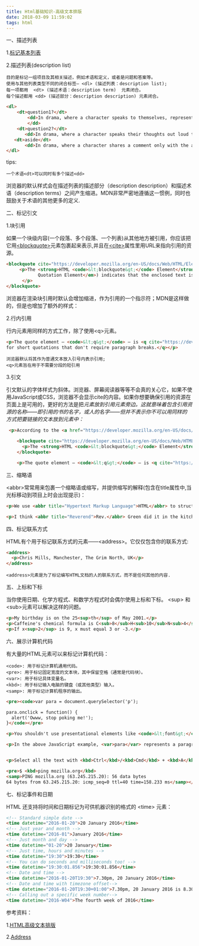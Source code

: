 ```yaml
---
title: Html基础知识-高级文本排版
date: 2018-03-09 11:59:02
tags: html
---
```


一、描述列表

1.[标记基本列表](https://tao1010.github.io/2018/03/08/Html基础知识-文本结构和内容/)

2.描述列表(description list)

	目的是标记一组项目及其相关描述，例如术语和定义，或者是问题和答案等。
	使用与其他列表类型不同的闭合标签— <dl> (描述列表：description list);
	每一项都用  <dt> (描述术语：description term)  元素闭合。 
	每个描述都用 <dd> (描述部分：description description) 元素闭合。

``` html
<dl>
	<dt>question1?</dt>
		<dd>In drama, where a character speaks to themselves, representing their inner thoughts or feelings and in the process relaying them to the audience (but not to other characters.)
		</dd>        
	<dt>question2?</dt>
       <dd>In drama, where a character speaks their thoughts out loud to share them with the audience and any other characters present.</dd>
   <dt>aside</dt>
       <dd>In drama, where a character shares a comment only with the audience for humorous or dramatic effect. This is usually a feeling, thought or piece of additional background information.</dd>
</dl>
```
tips:

	一个术语<dt>可以同时有多个描述<dd>
	
浏览器的默认样式会在描述列表的描述部分（description description）和描述术语（description terms）之间产生缩进。MDN非常严密地遵循这一惯例，同时也鼓励关于术语的其他更多的定义.

二、标记引文

1.块引用

如果一个块级内容(一个段落、多个段落、一个列表)从其他地方被引用，你应该把它用[&lt;blockquote&gt;](https://developer.mozilla.org/zh-CN/docs/Web/HTML/Element/blockquote)元素包裹起来表示,并且在[&lt;cite&gt;](https://developer.mozilla.org/zh-CN/docs/Web/HTML/Element/blockquote#attr-cite)属性里用URL来指向引用的资源。

``` html
<blockquote cite="https://developer.mozilla.org/en-US/docs/Web/HTML/Element/blockquote">
     <p>The <strong>HTML <code>&lt;blockquote&gt;</code> Element</strong> (or <em>HTML Block
            Quotation Element</em>) indicates that the enclosed text is an extended quotation.
      </p>
</blockquote>
```
浏览器在渲染块引用时默认会增加缩进，作为引用的一个指示符；MDN是这样做的，但是也增加了额外的样式：

2.行内引用

行内元素用同样的方式工作，除了使用&lt;q&gt;元素。

``` html
<p>The quote element — <code>&lt;q&gt;</code> — is <q cite="https://developer.mozilla.org/en-US/docs/Web/HTML/Element/q">intended
for short quotations that don't require paragraph breaks.</q></p>
```
	浏览器默认将其作为普通文本放入引号内表示引用;
	<q>元素旨在用于不需要分段的短引用
	
3.引文

引文默认的字体样式为斜体。浏览器、屏幕阅读器等等不会真的关心它，如果不使用JavaScript或CSS，浏览器不会显示cite的内容。如果你想要确保引用的资源在页面上是可用的，更好的方法是把<cite>元素放到引用元素旁边。这就意味着包含引用资源的名称——即引用的书的名字，或人的名字——但并不表示你不可以用同样的方式把要链接的文本放到<cite>元素中：

``` html
 <p>According to the <a href="https://developer.mozilla.org/en-US/docs/Web/HTML/Element/blockquote"> <cite>MDN blockquote page</cite></a>:</p>

    <blockquote cite="https://developer.mozilla.org/en-US/docs/Web/HTML/Element/blockquote">
      <p>The <strong>HTML <code>&lt;blockquote&gt;</code> Element</strong> (or <em>HTML Block Quotation Element</em>) indicates that the enclosed text is an extended quotation.</p>
    </blockquote>

    <p>The quote element — <code>&lt;q&gt;</code> — is <q cite="https://developer.mozilla.org/en-US/docs/Web/HTML/Element/q">intended for short quotations that don't require paragraph breaks.</q> -- <a href="https://developer.mozilla.org/en-US/docs/Web/HTML/Element/q"><cite>MDN q page</cite></a>.</p>
```
三、缩略语

&lt;abbr&gt;常常用来包裹一个缩略语或缩写，并提供缩写的解释(包含在title属性中,当光标移动到项目上时会出现提示)：

``` html
<p>We use <abbr title="Hypertext Markup Language">HTML</abbr> to structure our web documents.</p>

<p>I think <abbr title="Reverend">Rev.</abbr> Green did it in the kitchen with the chainsaw.</p>

```

四、标记联系方式

HTML有个用于标记联系方式的元素——&lt;address&gt;。它仅仅包含你的联系方式:

``` html
<address>
  <p>Chris Mills, Manchester, The Grim North, UK</p>
</address>
```

	<address>元素是为了标记编写HTML文档的人的联系方式，而不是任何其他的内容.
	
五、上标和下标

当你使用日期、化学方程式、和数学方程式时会偶尔使用上标和下标。 &lt;sup&gt; 和&lt;sub&gt;元素可以解决这样的问题。

``` html
<p>My birthday is on the 25<sup>th</sup> of May 2001.</p>
<p>Caffeine's chemical formula is C<sub>8</sub>H<sub>10</sub>N<sub>4</sub>O<sub>2</sub>.</p>
<p>If x<sup>2</sup> is 9, x must equal 3 or -3.</p>
```

六、展示计算机代码

有大量的HTML元素可以来标记计算机代码：

	<code>: 用于标记计算机通用代码。
	<pre>: 用于标记固定宽度的文本块，其中保留空格（通常是代码块）。
	<var>: 用于标记具体变量名。
	<kbd>: 用于标记输入电脑的键盘（或其他类型）输入。
	<samp>: 用于标记计算机程序的输出。


```html
<pre><code>var para = document.querySelector('p');

para.onclick = function() {
  alert('Owww, stop poking me!');
}</code></pre>

<p>You shouldn't use presentational elements like <code>&lt;font&gt;</code> and <code>&lt;center&gt;</code>.</p>

<p>In the above JavaScript example, <var>para</var> represents a paragraph element.</p>


<p>Select all the text with <kbd>Ctrl</kbd>/<kbd>Cmd</kbd> + <kbd>A</kbd>.</p>

<pre>$ <kbd>ping mozilla.org</kbd>
<samp>PING mozilla.org (63.245.215.20): 56 data bytes
64 bytes from 63.245.215.20: icmp_seq=0 ttl=40 time=158.233 ms</samp></pre>

```

七、标记事件和日期

HTML 还支持将时间和日期标记为可供机器识别的格式的 &lt;time&gt; 元素：

``` html
<!-- Standard simple date -->
<time datetime="2016-01-20">20 January 2016</time>
<!-- Just year and month -->
<time datetime="2016-01">January 2016</time>
<!-- Just month and day -->
<time datetime="01-20">20 January</time>
<!-- Just time, hours and minutes -->
<time datetime="19:30">19:30</time>
<!-- You can do seconds and milliseconds too! -->
<time datetime="19:30:01.856">19:30:01.856</time>
<!-- Date and time -->
<time datetime="2016-01-20T19:30">7.30pm, 20 January 2016</time>
<!-- Date and time with timezone offset-->
<time datetime="2016-01-20T19:30+01:00">7.30pm, 20 January 2016 is 8.30pm in France</time>
<!-- Calling out a specific week number-->
<time datetime="2016-W04">The fourth week of 2016</time>

```


参考资料：

1.[HTML高级文本排版](https://developer.mozilla.org/zh-CN/docs/Learn/HTML/Introduction_to_HTML/Advanced_text_formatting)

2.[Address](https://developer.mozilla.org/zh-CN/docs/Web/HTML/Element/address)